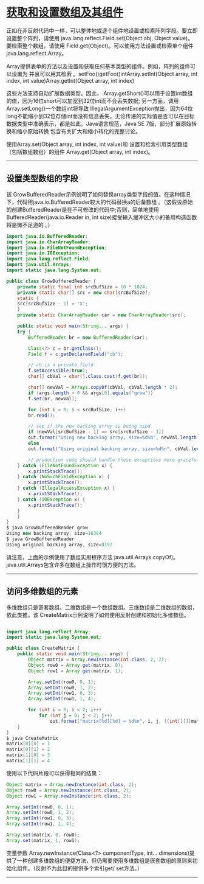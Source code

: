 #   [获取和设置数组及其组件](https://docs.oracle.com/javase/tutorial/reflect/special/arraySetGet.html)

正如在非反射代码中一样，可以整体地或逐个组件地设置或检索阵列字段。要立即设置整个阵列，请使用 java.lang.reflect.Field.set(Object obj, Object value)。要检索整个数组，请使用 Field.get(Object)。可以使用方法设置或检索单个组件 java.lang.reflect.Array。

Array提供表单的方法以及设置和获取任何基本类型的组件。例如，阵列的组件可以设置为 并且可以用其检索 。setFoo()getFoo()intArray.setInt(Object array, int index, int value)Array.getInt(Object array, int index)

这些方法支持自动扩展数据类型。因此， Array.getShort()可以用于设置int数组的值，因为16位short可以加宽到32位int而不会丢失数据; 另一方面，调用 Array.setLong()一个数组int将导致 IllegalArgumentException抛出，因为64位long不能缩小到32位存储int而没有信息丢失。无论传递的实际值是否可以在目标数据类型中准确表示，都是如此。Java语言规范，Java SE 7版，部分扩展原始转换和缩小原始转换 包含有关扩大和缩小转化的完整讨论。

使用Array.set(Object array, int index, int value)和 设置和检索引用类型数组（包括数组数组）的组件 Array.get(Object array, int index)。

----

##	设置类型数组的字段

该 GrowBufferedReader示例说明了如何替换array类型字段的值。在这种情况下，代码用java.io.BufferedReader较大的代码替换a的后备数组 。（这假设原始的创建BufferedReader是在不可修改的代码中;否则，简单地使用BufferedReader(java.io.Reader in, int size)接受输入缓冲区大小的备用构造函数将是微不足道的 。）

```Java
import java.io.BufferedReader;
import java.io.CharArrayReader;
import java.io.FileNotFoundException;
import java.io.IOException;
import java.lang.reflect.Field;
import java.util.Arrays;
import static java.lang.System.out;

public class GrowBufferedReader {
    private static final int srcBufSize = 10 * 1024;
    private static char[] src = new char[srcBufSize];
    static {
	src[srcBufSize - 1] = 'x';
    }
    private static CharArrayReader car = new CharArrayReader(src);

    public static void main(String... args) {
	try {
	    BufferedReader br = new BufferedReader(car);

	    Class<?> c = br.getClass();
	    Field f = c.getDeclaredField("cb");

	    // cb is a private field
	    f.setAccessible(true);
	    char[] cbVal = char[].class.cast(f.get(br));

	    char[] newVal = Arrays.copyOf(cbVal, cbVal.length * 2);
	    if (args.length > 0 && args[0].equals("grow"))
		f.set(br, newVal);

	    for (int i = 0; i < srcBufSize; i++)
		br.read();

	    // see if the new backing array is being used
	    if (newVal[srcBufSize - 1] == src[srcBufSize - 1])
		out.format("Using new backing array, size=%d%n", newVal.length);
	    else
		out.format("Using original backing array, size=%d%n", cbVal.length);

        // production code should handle these exceptions more gracefully
	} catch (FileNotFoundException x) {
	    x.printStackTrace();
	} catch (NoSuchFieldException x) {
	    x.printStackTrace();
	} catch (IllegalAccessException x) {
	    x.printStackTrace();
	} catch (IOException x) {
	    x.printStackTrace();
	}
    }
}
$ java GrowBufferedReader grow
Using new backing array, size=16384
$ java GrowBufferedReader
Using original backing array, size=8192
```

请注意，上面的示例使用了数组实用程序方法 java.util.Arrays.copyOf)。 java.util.Arrays包含许多在数组上操作时很方便的方法。

----

##	访问多维数组的元素

多维数组只是嵌套数组。二维数组是一个数组数组。三维数组是二维数组的数组，依此类推。该 CreateMatrix示例说明了如何使用反射创建和初始化多维数组。

```Java

import java.lang.reflect.Array;
import static java.lang.System.out;

public class CreateMatrix {
    public static void main(String... args) {
        Object matrix = Array.newInstance(int.class, 2, 2);
        Object row0 = Array.get(matrix, 0);
        Object row1 = Array.get(matrix, 1);

        Array.setInt(row0, 0, 1);
        Array.setInt(row0, 1, 2);
        Array.setInt(row1, 0, 3);
        Array.setInt(row1, 1, 4);

        for (int i = 0; i < 2; i++)
            for (int j = 0; j < 2; j++)
                out.format("matrix[%d][%d] = %d%n", i, j, ((int[][])matrix)[i][j]);
    }
}
$ java CreateMatrix
matrix[0][0] = 1
matrix[0][1] = 2
matrix[1][0] = 3
matrix[1][1] = 4
```

使用以下代码片段可以获得相同的结果：

```Java
Object matrix = Array.newInstance(int.class, 2);
Object row0 = Array.newInstance(int.class, 2);
Object row1 = Array.newInstance(int.class, 2);

Array.setInt(row0, 0, 1);
Array.setInt(row0, 1, 2);
Array.setInt(row1, 0, 3);
Array.setInt(row1, 1, 4);

Array.set(matrix, 0, row0);
Array.set(matrix, 1, row1);
```

变量参数 Array.newInstance(Class<?> componentType, int... dimensions)提供了一种创建多维数组的便捷方法，但仍需要使用多维数组是嵌套数组的原则来初始化组件。（反射不为此目的提供多个索引get/ set方法。）

----